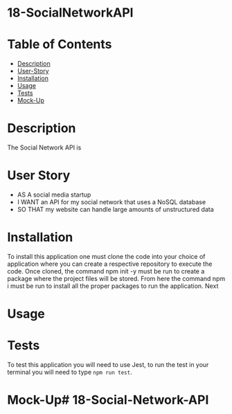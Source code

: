 # 18-SocialNetworkAPI

# Table of Contents
- [Description](#description)
- [User-Story](#user-story)
- [Installation](#Installation)
- [Usage](#Usage)
- [Tests](#Tests)
- [Mock-Up](#Mock-up)

# Description
The Social Network API is 

# User Story 
+ AS A social media startup
+ I WANT an API for my social network that uses a NoSQL database
+ SO THAT my website can handle large amounts of unstructured data

# Installation
To install this application one must clone the code into your choice of application where you can create a respective repository to execute the code. Once cloned, the command npm init -y must be run to create a package where the project files will be stored. From here the command npm i must be run to install all the proper packages to run the application. Next 

# Usage


# Tests
To test this application you will need to use Jest, to run the test in your terminal you will need to type `npm run test`.

# Mock-Up# 18-Social-Network-API
